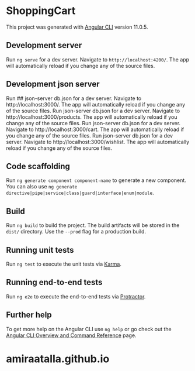 # ShoppingCart

This project was generated with [Angular CLI](https://github.com/angular/angular-cli) version 11.0.5.

## Development server

Run `ng serve` for a dev server. Navigate to `http://localhost:4200/`. The app will automatically reload if you change any of the source files.

## Development json server
Run ## json-server db.json  for a dev server. Navigate to http://localhost:3000/. The app will automatically reload if you change any of the source files. Run json-server db.json for a dev server. Navigate to http://localhost:3000/products. The app will automatically reload if you change any of the source files. Run json-server db.json for a dev server. Navigate to http://localhost:3000/cart. The app will automatically reload if you change any of the source files. Run json-server db.json for a dev server. Navigate to http://localhost:3000/wishlist. The app will automatically reload if you change any of the source files.

## Code scaffolding

Run `ng generate component component-name` to generate a new component. You can also use `ng generate directive|pipe|service|class|guard|interface|enum|module`.

## Build

Run `ng build` to build the project. The build artifacts will be stored in the `dist/` directory. Use the `--prod` flag for a production build.

## Running unit tests

Run `ng test` to execute the unit tests via [Karma](https://karma-runner.github.io).

## Running end-to-end tests

Run `ng e2e` to execute the end-to-end tests via [Protractor](http://www.protractortest.org/).

## Further help

To get more help on the Angular CLI use `ng help` or go check out the [Angular CLI Overview and Command Reference](https://angular.io/cli) page.
# amiraatalla.github.io
